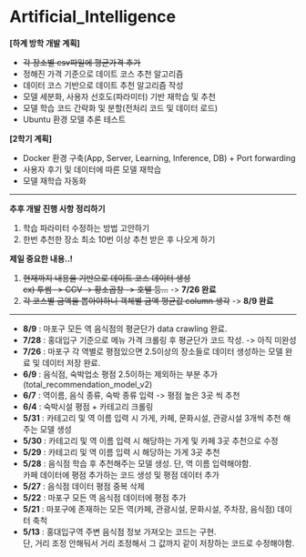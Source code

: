 # Artificial_Intelligence

**[하계 방학 개발 계획]**

- ~~각 장소별 csv파일에 평균가격 추가~~
- 정해진 가격 기준으로 데이트 코스 추천 알고리즘
- 데이터 코스 기반으로 데이트 추천 알고리즘 작성
- 모델 세분화, 사용자 선호도(파라미터) 기반 재학습 및 추천
- 모델 학습 코드 간략화 및 분할(전처리 코드 및 데이터 로드)
- Ubuntu 환경 모델 추론 테스트

**[2학기 계획]**

- Docker 환경 구축(App, Server, Learning, Inference, DB) + Port forwarding
- 사용자 후기 및 데이터에 따른 모델 재학습
- 모델 재학습 자동화

---

**추후 개발 진행 사항 정리하기**

1. 학습 파라미터 수정하는 방법 고안하기
2. 한번 추천한 장소 최소 10번 이상 추천 받은 후 나오게 하기
   <br>

**제일 중요한 내용..!**

1. ~~현재까지 내용을 기반으로 데이트 코스 데이터 생성 <br>
   ex) 투썸 -> CGV -> 황소곱창 -> 호텔 등...~~ -> **7/26 완료**
2. ~~각 코스별 금액을 뽑아야하니 객체별 금액 평균값 column 생각~~ -> **8/9 완료**

---

- <b>8/9</b> : 마포구 모든 역 음식점의 평균단가 data crawling 완료.
- <b>7/28</b> : 홍대입구 기준으로 메뉴 가격 크롤링 후 평균단가 코드 작성. -> 아직 미완성
- <b>7/26</b> : 마포구 각 역별로 평점있으면 2.5이상의 장소들로 데이터 생성하는 모델 완료 및 데이터 저장 완료.
- <b>6/9</b> : 음식점, 숙박업소 평점 2.5이하는 제외하는 부분 추가(total_recommendation_model_v2)
- <b>6/7</b> : 역이름, 음식 종류, 숙박 종류 입력 -> 평점 높은 3곳 씩 추천
- <b>6/4</b> : 숙박시설 평점 + 카테고리 크롤링
- <b>5/31</b> : 카테고리 및 역 이름 입력 시 가게, 카페, 문화시설, 관광시설 3개씩 추천 해주는 모델 생성
- <b>5/30</b> : 카테고리 및 역 이름 입력 시 해당하는 가게 및 카페 3곳 추천으로 수정
- <b>5/29</b> : 카테고리 및 역 이름 입력 시 해당하는 가게 3곳 추천
- <b>5/28</b> : 음식점 학습 후 추천해주는 모델 생성. 단, 역 이름 입력해야함. <br> 카페 데이터에 평점 추가하는 코드 생성 및 평점 데이터 추가
- <b>5/27</b> : 음식점 데이터 평점 중복 삭제
- <b>5/22</b> : 마포구 모든 역 음식점 데이터에 평점 추가
- <b>5/21</b> : 마포구에 존재하는 모든 역(카페, 관광시설, 문화시설, 주차장, 음식점) 데이터 축척
- <b>5/13</b> : 홍대입구역 주변 음식점 정보 가져오는 코드는 구현. <br> 단, 거리 조정 안해둬서 거리 조정해서 그 값까지 같이 저장하는 코드로 수정해야함.
  <br>
